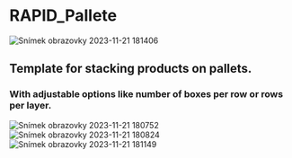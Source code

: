# RAPID_Pallete
![Snímek obrazovky 2023-11-21 181406](https://github.com/Zollman94/RAPID_Pallete/assets/140598268/bcc58f75-f98a-41f1-a0d9-52d655d972b0)
## Template for stacking products on pallets.
### With adjustable options like number of boxes per row or rows per layer.
![Snímek obrazovky 2023-11-21 180752](https://github.com/Zollman94/RAPID_Pallete/assets/140598268/138b7a38-a972-488f-aac2-8267e9e2386c)
![Snímek obrazovky 2023-11-21 180824](https://github.com/Zollman94/RAPID_Pallete/assets/140598268/15f4d63f-9a70-436f-a7fb-fc1242de0448)
![Snímek obrazovky 2023-11-21 181149](https://github.com/Zollman94/RAPID_Pallete/assets/140598268/edb300a0-2dcc-4972-9ec8-77e01c1c5485)
